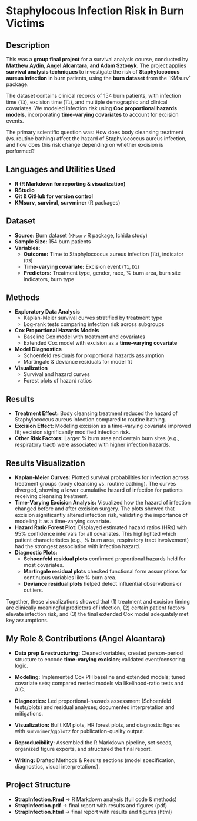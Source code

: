 <h1>Staphylocous Infection Risk in Burn Victims</h1>

<h2>Description</h2>
This was a <b>group final project</b> for a survival analysis course, conducted by <b>Matthew Aydin, Angel Alcantara, and Adam Sztonyk</b>. The project applies <b>survival analysis techniques</b> to investigate the risk of <b>Staphylococcus aureus infection</b> in burn patients, using the <b>burn dataset</b> from the `KMsurv` package.

The dataset contains clinical records of 154 burn patients, with infection time (`T3`), excision time (`T1`), and multiple demographic and clinical covariates. We modeled infection risk using <b>Cox proportional hazards models</b>, incorporating <b>time-varying covariates</b> to account for excision events.

The primary scientific question was: How does body cleansing treatment (vs. routine bathing) affect the hazard of Staphylococcus aureus infection, and how does this risk change depending on whether excision is performed?
<br />


<h2>Languages and Utilities Used</h2>

- <b>R (R Markdown for reporting & visualization)</b>
- <b>RStudio</b>
- <b>Git & GitHub for version control</b>
- <b>KMsurv</b>, <b>survival</b>, <b>survminer</b> (R packages)

<h2>Dataset</h2>

- <b>Source:</b> Burn dataset (`KMsurv` R package, Ichida study)
- <b>Sample Size:</b> 154 burn patients
- <b>Variables:</b>
  - <b>Outcome:</b> Time to Staphylococcus aureus infection (`T3`), indicator (`D3`)
  - <b>Time-varying covariate:</b> Excision event (`T1`, `D1`)
  - <b>Predictors:</b> Treatment type, gender, race, % burn area, burn site indicators, burn type

<h2>Methods</h2>

- <b>Exploratory Data Analysis</b>
  - Kaplan-Meier survival curves stratified by treatment type
  - Log-rank tests comparing infection risk across subgroups
- <b>Cox Proportional Hazards Models</b>
  - Baseline Cox model with treatment and covariates
  - Extended Cox model with excision as a <b>time-varying covariate</b>
- <b>Model Diagnostics</b>
  - Schoenfeld residuals for proportional hazards assumption
  - Martingale & deviance residuals for model fit
- <b>Visualization</b>
  - Survival and hazard curves
  - Forest plots of hazard ratios
 
<h2>Results</h2>

- <b>Treatment Effect:</b> Body cleansing treatment reduced the hazard of Staphylococcus aureus infection compared to routine bathing.
- <b>Excision Effect:</b> Modeling excision as a time-varying covariate improved fit; excision significantly modified infection risk.
- <b>Other Risk Factors:</b> Larger % burn area and certain burn sites (e.g., respiratory tract) were associated with higher infection hazards.

<h2>Results Visualization</h2>

- <b>Kaplan-Meier Curves:</b> Plotted survival probabilities for infection across treatment groups (body cleansing vs. routine bathing). The curves diverged, showing a lower cumulative hazard of infection for patients receiving cleansing treatment.
- <b>Time-Varying Excision Analysis:</b> Visualized how the hazard of infection changed before and after excision surgery. The plots showed that excision significantly altered infection risk, validating the importance of modeling it as a time-varying covariate.
- <b>Hazard Ratio Forest Plot:</b> Displayed estimated hazard ratios (HRs) with 95% confidence intervals for all covariates. This highlighted which patient characteristics (e.g., % burn area, respiratory tract involvement) had the strongest association with infection hazard.
- <b>Diagnostic Plots:</b>
  - <b>Schoenfeld residual plots</b> confirmed proportional hazards held for most covariates.
  - <b>Martingale residual plots</b> checked functional form assumptions for continuous variables like % burn area.
  - <b>Deviance residual plots</b> helped detect influential observations or outliers.

Together, these visualizations showed that (1) treatment and excision timing are clinically meaningful predictors of infection, (2) certain patient factors elevate infection risk, and (3) the final extended Cox model adequately met key assumptions.

<h2>My Role & Contributions (Angel Alcantara)</h2>

- <b>Data prep & restructuring:</b> Cleaned variables, created person-period structure to encode <b>time-varying excision</b>; validated event/censoring logic.

- <b>Modeling:</b> Implemented Cox PH baseline and extended models; tuned covariate sets; compared nested models via likelihood-ratio tests and AIC.

- <b>Diagnostics:</b> Led proportional-hazards assessment (Schoenfeld tests/plots) and residual analyses; documented interpretation and mitigations.

- <b>Visualization:</b> Built KM plots, HR forest plots, and diagnostic figures with <code>survminer</code>/<code>ggplot2</code> for publication-quality output.

- <b>Reproducibility:</b> Assembled the R Markdown pipeline, set seeds, organized figure exports, and structured the final report.

- <b>Writing:</b> Drafted Methods & Results sections (model specification, diagnostics, visual interpretations).

<h2>Project Structure</h2>

- <b>StrapInfection.Rmd</b> → R Markdown analysis (full code & methods)
- <b>StrapInfection.pdf</b> → final report with results and figures (pdf)
- <b>StrapInfection.html</b> → final report with results and figures (html)

<!--
 ```diff
- text in red
+ text in green
! text in orange
# text in gray
@@ text in purple (and bold)@@
